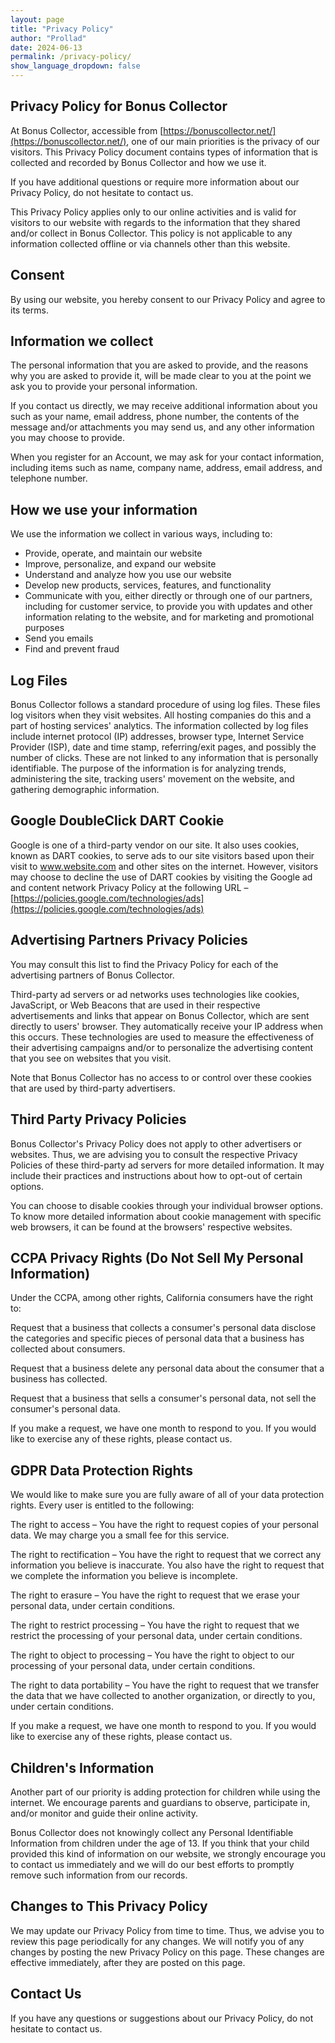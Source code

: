 ```yaml
---
layout: page
title: "Privacy Policy"
author: "Prollad"
date: 2024-06-13
permalink: /privacy-policy/
show_language_dropdown: false
---
```


## Privacy Policy for Bonus Collector

At Bonus Collector, accessible from [https://bonuscollector.net/](https://bonuscollector.net/), one of our main priorities is the privacy of our visitors. This Privacy Policy document contains types of information that is collected and recorded by Bonus Collector and how we use it.

If you have additional questions or require more information about our Privacy Policy, do not hesitate to contact us.

This Privacy Policy applies only to our online activities and is valid for visitors to our website with regards to the information that they shared and/or collect in Bonus Collector. This policy is not applicable to any information collected offline or via channels other than this website.

## Consent

By using our website, you hereby consent to our Privacy Policy and agree to its terms.

## Information we collect

The personal information that you are asked to provide, and the reasons why you are asked to provide it, will be made clear to you at the point we ask you to provide your personal information.

If you contact us directly, we may receive additional information about you such as your name, email address, phone number, the contents of the message and/or attachments you may send us, and any other information you may choose to provide.

When you register for an Account, we may ask for your contact information, including items such as name, company name, address, email address, and telephone number.

## How we use your information

We use the information we collect in various ways, including to:

*   Provide, operate, and maintain our website
*   Improve, personalize, and expand our website
*   Understand and analyze how you use our website
*   Develop new products, services, features, and functionality
*   Communicate with you, either directly or through one of our partners, including for customer service, to provide you with updates and other information relating to the website, and for marketing and promotional purposes
*   Send you emails
*   Find and prevent fraud

## Log Files

Bonus Collector follows a standard procedure of using log files. These files log visitors when they visit websites. All hosting companies do this and a part of hosting services' analytics. The information collected by log files include internet protocol (IP) addresses, browser type, Internet Service Provider (ISP), date and time stamp, referring/exit pages, and possibly the number of clicks. These are not linked to any information that is personally identifiable. The purpose of the information is for analyzing trends, administering the site, tracking users' movement on the website, and gathering demographic information.

## Google DoubleClick DART Cookie

Google is one of a third-party vendor on our site. It also uses cookies, known as DART cookies, to serve ads to our site visitors based upon their visit to www.website.com and other sites on the internet. However, visitors may choose to decline the use of DART cookies by visiting the Google ad and content network Privacy Policy at the following URL – [https://policies.google.com/technologies/ads](https://policies.google.com/technologies/ads)

## Advertising Partners Privacy Policies

You may consult this list to find the Privacy Policy for each of the advertising partners of Bonus Collector.

Third-party ad servers or ad networks uses technologies like cookies, JavaScript, or Web Beacons that are used in their respective advertisements and links that appear on Bonus Collector, which are sent directly to users' browser. They automatically receive your IP address when this occurs. These technologies are used to measure the effectiveness of their advertising campaigns and/or to personalize the advertising content that you see on websites that you visit.

Note that Bonus Collector has no access to or control over these cookies that are used by third-party advertisers.

## Third Party Privacy Policies

Bonus Collector's Privacy Policy does not apply to other advertisers or websites. Thus, we are advising you to consult the respective Privacy Policies of these third-party ad servers for more detailed information. It may include their practices and instructions about how to opt-out of certain options.

You can choose to disable cookies through your individual browser options. To know more detailed information about cookie management with specific web browsers, it can be found at the browsers' respective websites.

## CCPA Privacy Rights (Do Not Sell My Personal Information)

Under the CCPA, among other rights, California consumers have the right to:

Request that a business that collects a consumer's personal data disclose the categories and specific pieces of personal data that a business has collected about consumers.

Request that a business delete any personal data about the consumer that a business has collected.

Request that a business that sells a consumer's personal data, not sell the consumer's personal data.

If you make a request, we have one month to respond to you. If you would like to exercise any of these rights, please contact us.

## GDPR Data Protection Rights

We would like to make sure you are fully aware of all of your data protection rights. Every user is entitled to the following:

The right to access – You have the right to request copies of your personal data. We may charge you a small fee for this service.

The right to rectification – You have the right to request that we correct any information you believe is inaccurate. You also have the right to request that we complete the information you believe is incomplete.

The right to erasure – You have the right to request that we erase your personal data, under certain conditions.

The right to restrict processing – You have the right to request that we restrict the processing of your personal data, under certain conditions.

The right to object to processing – You have the right to object to our processing of your personal data, under certain conditions.

The right to data portability – You have the right to request that we transfer the data that we have collected to another organization, or directly to you, under certain conditions.

If you make a request, we have one month to respond to you. If you would like to exercise any of these rights, please contact us.

## Children's Information

Another part of our priority is adding protection for children while using the internet. We encourage parents and guardians to observe, participate in, and/or monitor and guide their online activity.

Bonus Collector does not knowingly collect any Personal Identifiable Information from children under the age of 13\. If you think that your child provided this kind of information on our website, we strongly encourage you to contact us immediately and we will do our best efforts to promptly remove such information from our records.

## Changes to This Privacy Policy

We may update our Privacy Policy from time to time. Thus, we advise you to review this page periodically for any changes. We will notify you of any changes by posting the new Privacy Policy on this page. These changes are effective immediately, after they are posted on this page.

## Contact Us

If you have any questions or suggestions about our Privacy Policy, do not hesitate to contact us.
